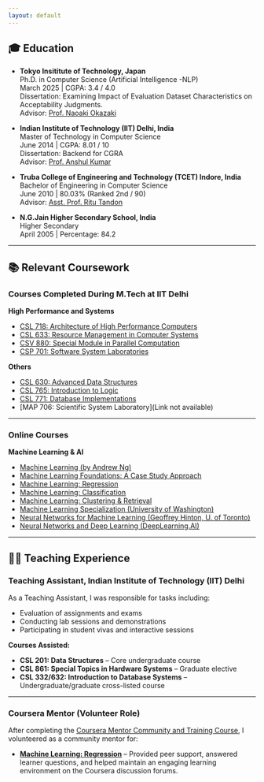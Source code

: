 ```yaml
---
layout: default
---
```


## 🎓 Education

* **Tokyo Insititute of Technology, Japan**   
  Ph.D. in Computer Science (Artificial Intelligence -NLP)   
  March 2025 | CGPA: 3.4 / 4.0   
  Dissertation: Examining Impact of Evaluation Dataset Characteristics on Acceptability Judgments.   
  Advisor: [Prof. Naoaki Okazaki](https://www.chokkan.org/)

* **Indian Institute of Technology (IIT) Delhi, India**   
  Master of Technology in Computer Science   
  June 2014 | CGPA: 8.01 / 10   
  Dissertation: Backend for CGRA   
  Advisor: [Prof. Anshul Kumar](http://www.cse.iitd.ernet.in/~anshul/)

* **Truba College of Engineering and Technology (TCET) Indore, India**   
  Bachelor of Engineering in Computer Science   
  June 2010 | 80.03% (Ranked 2nd / 90)   
  Advisor: [Asst. Prof. Ritu Tandon](http://www.trubainstitute.ac.in/GROUP-OF-INSTITUTIONS/tcet_new/info.php?show=351)

* **N.G.Jain Higher Secondary School, India**   
  Higher Secondary   
  April 2005 | Percentage: 84.2

--- 

## 📚 Relevant Coursework

### **Courses Completed During M.Tech at IIT Delhi**

**High Performance and Systems**
- [CSL 718: Architecture of High Performance Computers](http://www.cse.iitd.ac.in/cse/newcurriculum-contents/newcourses.html#COV718)
- [CSL 633: Resource Management in Computer Systems](http://cse.iitd.ernet.in/~sbansal/os/)
- [CSV 880: Special Module in Parallel Computation](http://www.cse.iitd.ac.in/cse/newcurriculum-contents/newcourses.html#COV880)
- [CSP 701: Software System Laboratories](http://www.cse.iitd.ac.in/cse/newcurriculum-contents/newcourses.html#COV701)

**Others**
- [CSL 630: Advanced Data Structures](http://www.cse.iitd.ernet.in/~ssen/csl630/admin630.html)
- [CSL 765: Introduction to Logic](http://www.cse.iitd.ac.in/cse/newcurriculum-contents/newcourses.html#COV765)
- [CSL 771: Database Implementations](http://www.cse.iitd.ernet.in/~skg/MCourses.html)
- [MAP 706: Scientific System Laboratory](Link not available)

---

### **Online Courses**

**Machine Learning & AI**
- [Machine Learning (by Andrew Ng)](https://www.coursera.org/account/accomplishments/records/CHS22UEVA99Z)
- [Machine Learning Foundations: A Case Study Approach](https://www.coursera.org/account/accomplishments/records/NUTHF5J6Q55J)
- [Machine Learning: Regression](https://www.coursera.org/account/accomplishments/records/8UYPWVFQNSCE)
- [Machine Learning: Classification](https://www.coursera.org/account/accomplishments/records/CFTSKBGS2TG3)
- [Machine Learning: Clustering & Retrieval](https://www.coursera.org/account/accomplishments/records/RQF6D3UCPDF6)
- [Machine Learning Specialization (University of Washington)](https://www.coursera.org/account/accomplishments/specialization/certificate/64GD5NQ9SFPX)
- [Neural Networks for Machine Learning (Geoffrey Hinton, U. of Toronto)](https://www.coursera.org/account/accomplishments/certificate/WWYDCWX8LCBQ)
- [Neural Networks and Deep Learning (DeepLearning.AI)](https://www.coursera.org/account/accomplishments/certificate/BCQ2VKCBS2Q3)

---

## 👨‍🏫 Teaching Experience

### **Teaching Assistant, Indian Institute of Technology (IIT) Delhi**
As a Teaching Assistant, I was responsible for tasks including:
- Evaluation of assignments and exams
- Conducting lab sessions and demonstrations
- Participating in student vivas and interactive sessions

**Courses Assisted:**
- **CSL 201: Data Structures** – Core undergraduate course  
- **CSL 861: Special Topics in Hardware Systems** – Graduate elective  
- **CSL 332/632: Introduction to Database Systems** – Undergraduate/graduate cross-listed course

---

### **Coursera Mentor (Volunteer Role)**  
After completing the [Coursera Mentor Community and Training Course](https://www.coursera.org/account/accomplishments/records/8CXZFB7WB3UY), I volunteered as a community mentor for:
- [**Machine Learning: Regression**](https://www.coursera.org/learn/ml-regression) – Provided peer support, answered learner questions, and helped maintain an engaging learning environment on the Coursera discussion forums.